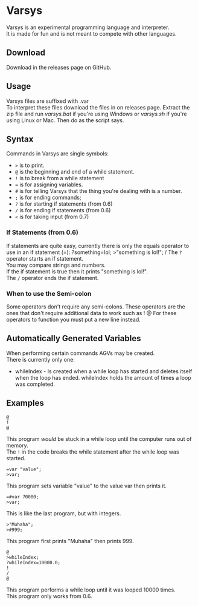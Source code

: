 # Varsys
Varsys is an experimental programming language and interpreter.  
It is made for fun and is not meant to compete with other languages.  

## Download
Download in the releases page on GitHub.  

## Usage
Varsys files are suffixed with .var  
To interpret these files download the files in on releases page.
Extract the zip file and run _varsys.bat_ if you're using Windows or _varsys.sh_ if you're using Linux or Mac.
Then do as the script says.

## Syntax
Commands in Varsys are single symbols:  
* `>` is to print.
* `@` is the beginning and end of a while statement.
* `!` is to break from a while statement
* `=` is for assigning variables.
* `#` is for telling Varsys that the thing you're dealing with is a number.
* `;` is for ending commands;
* `?` is for starting if statements (from 0.6)
* `/` is for ending if statements (from 0.6)
* `<` is for taking input (from 0.7)


### If Statements (from 0.6)
If statements are quite easy, currently there is only the equals operator to use in an if statement (=):
    ?something=lol;
    >"something is lol!";
    /
The `?` operator starts an if statement.  
You may compare strings and numbers.  
If the if statement is true then it prints "something is lol!".  
The `/` operator ends the if statement.

### When to use the Semi-colon
Some operators don't require any semi-colons.
These operators are the ones that don't require additional data to work such as ! @
For these operators to function you must put a new line instead.

## Automatically Generated Variables
When performing certain commands AGVs may be created.  
There is currently only one:
* whileIndex - Is created when a while loop has started and deletes itself when the loop has ended. whileIndex holds the amount of times a loop was completed.

## Examples
    @
    !
    @
This program _would_ be stuck in a while loop until the computer runs out of memory.  
The `!` in the code breaks the while statement after the while loop was started.

    =var "value";
    >var;
This program sets variable "value" to the value var then prints it.

    =#var 70000;
    >var;
This is like the last program, but with integers.

    >"Muhaha";
    >#999;
This program first prints "Muhaha" then prints 999.

    @
    >whileIndex;
    ?whileIndex=10000.0;
    !
    /
    @
This program performs a while loop until it was looped 10000 times.  
This program only works from 0.6.
